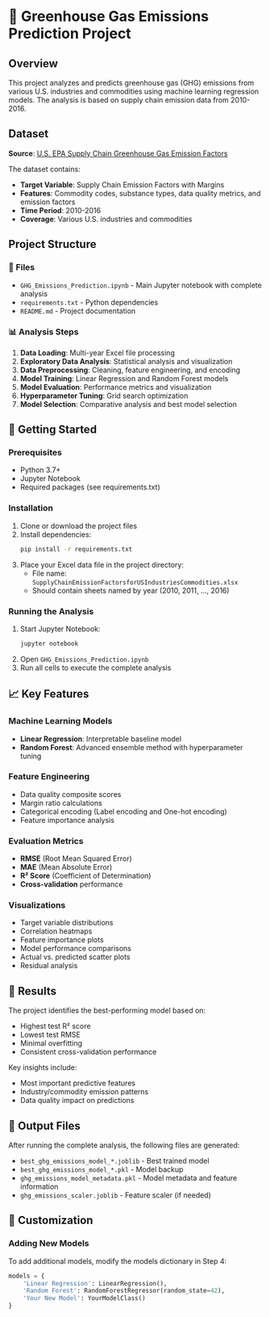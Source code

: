 # 🌱 Greenhouse Gas Emissions Prediction Project

## Overview
This project analyzes and predicts greenhouse gas (GHG) emissions from various U.S. industries and commodities using machine learning regression models. The analysis is based on supply chain emission data from 2010-2016.

## Dataset
**Source**: [U.S. EPA Supply Chain Greenhouse Gas Emission Factors](https://catalog.data.gov/dataset/supply-chain-greenhouse-gas-emission-factors-for-us-industries-and-commodities)

The dataset contains:
- **Target Variable**: Supply Chain Emission Factors with Margins
- **Features**: Commodity codes, substance types, data quality metrics, and emission factors
- **Time Period**: 2010-2016
- **Coverage**: Various U.S. industries and commodities

## Project Structure

### 📁 Files
- `GHG_Emissions_Prediction.ipynb` - Main Jupyter notebook with complete analysis
- `requirements.txt` - Python dependencies
- `README.md` - Project documentation

### 📊 Analysis Steps
1. **Data Loading**: Multi-year Excel file processing
2. **Exploratory Data Analysis**: Statistical analysis and visualization
3. **Data Preprocessing**: Cleaning, feature engineering, and encoding
4. **Model Training**: Linear Regression and Random Forest models
5. **Model Evaluation**: Performance metrics and visualization
6. **Hyperparameter Tuning**: Grid search optimization
7. **Model Selection**: Comparative analysis and best model selection

## 🚀 Getting Started

### Prerequisites
- Python 3.7+
- Jupyter Notebook
- Required packages (see requirements.txt)

### Installation
1. Clone or download the project files
2. Install dependencies:
   ```bash
   pip install -r requirements.txt
   ```
3. Place your Excel data file in the project directory:
   - File name: `SupplyChainEmissionFactorsforUSIndustriesCommodities.xlsx`
   - Should contain sheets named by year (2010, 2011, ..., 2016)

### Running the Analysis
1. Start Jupyter Notebook:
   ```bash
   jupyter notebook
   ```
2. Open `GHG_Emissions_Prediction.ipynb`
3. Run all cells to execute the complete analysis

## 📈 Key Features

### Machine Learning Models
- **Linear Regression**: Interpretable baseline model
- **Random Forest**: Advanced ensemble method with hyperparameter tuning

### Feature Engineering
- Data quality composite scores
- Margin ratio calculations
- Categorical encoding (Label encoding and One-hot encoding)
- Feature importance analysis

### Evaluation Metrics
- **RMSE** (Root Mean Squared Error)
- **MAE** (Mean Absolute Error)
- **R² Score** (Coefficient of Determination)
- **Cross-validation** performance

### Visualizations
- Target variable distributions
- Correlation heatmaps
- Feature importance plots
- Model performance comparisons
- Actual vs. predicted scatter plots
- Residual analysis

## 🎯 Results

The project identifies the best-performing model based on:
- Highest test R² score
- Lowest test RMSE
- Minimal overfitting
- Consistent cross-validation performance

Key insights include:
- Most important predictive features
- Industry/commodity emission patterns
- Data quality impact on predictions

## 📁 Output Files

After running the complete analysis, the following files are generated:
- `best_ghg_emissions_model_*.joblib` - Best trained model
- `best_ghg_emissions_model_*.pkl` - Model backup
- `ghg_emissions_model_metadata.pkl` - Model metadata and feature information
- `ghg_emissions_scaler.joblib` - Feature scaler (if needed)

## 🔧 Customization

### Adding New Models
To add additional models, modify the models dictionary in Step 4:
```python
models = {
    'Linear Regression': LinearRegression(),
    'Random Forest': RandomForestRegressor(random_state=42),
    'Your New Model': YourModelClass()
}
